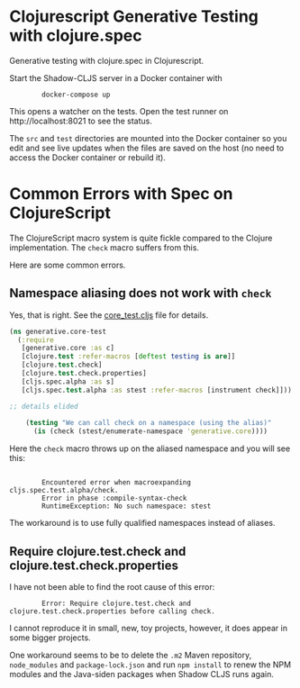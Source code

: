 # Clojurescript Generative Testing with clojure.spec

Generative testing with clojure.spec in Clojurescript.


Start the Shadow-CLJS server in a Docker container  with

```
        docker-compose up
```

This opens a watcher on the tests. Open the test runner on http://localhost:8021 to see the status.

The `src` and `test` directories are mounted into the Docker container so you edit and see live
updates when the files are saved on the host (no need to access the Docker container or rebuild it).



# Common Errors with Spec on ClojureScript

The ClojureScript macro system is quite fickle compared to the Clojure implementation.
The `check` macro suffers from this.


Here are some common errors.

## Namespace aliasing does not work with `check`
Yes, that is right.
See the [core_test.cljs](./test/cljs/generative/core_test.cljs) file for details.

```clojure
(ns generative.core-test
  (:require
   [generative.core :as c]
   [clojure.test :refer-macros [deftest testing is are]]
   [clojure.test.check]
   [clojure.test.check.properties]
   [cljs.spec.alpha :as s]
   [cljs.spec.test.alpha :as stest :refer-macros [instrument check]]))

;; details elided
 
    (testing "We can call check on a namespace (using the alias)"
      (is (check (stest/enumerate-namespace 'generative.core))))
```

Here the `check` macro throws up on the aliased namespace and you will see this:

```

        Encountered error when macroexpanding cljs.spec.test.alpha/check.
        Error in phase :compile-syntax-check
        RuntimeException: No such namespace: stest
```

The workaround is to use fully qualified namespaces instead of aliases.



## Require clojure.test.check and clojure.test.check.properties

I have not been able to find the root cause of this error:

```
        Error: Require clojure.test.check and clojure.test.check.properties before calling check.
```


I cannot reproduce it in small, new, toy projects, however, it does appear in some bigger projects.

One workaround seems to be to delete the `.m2` Maven repository, `node_modules` and `package-lock.json` and
run `npm install` to renew the NPM modules and the Java-siden packages when Shadow CLJS runs again.
